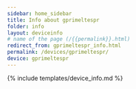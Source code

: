```yaml
---
sidebar: home_sidebar
title: Info about gprimeltespr
folder: info
layout: deviceinfo
# name of the page (/{{permalink}}.html)
redirect_from: gprimeltespr_info.html
permalink: /devices/gprimeltespr/
device: gprimeltespr
---
```

{% include templates/device_info.md %}
